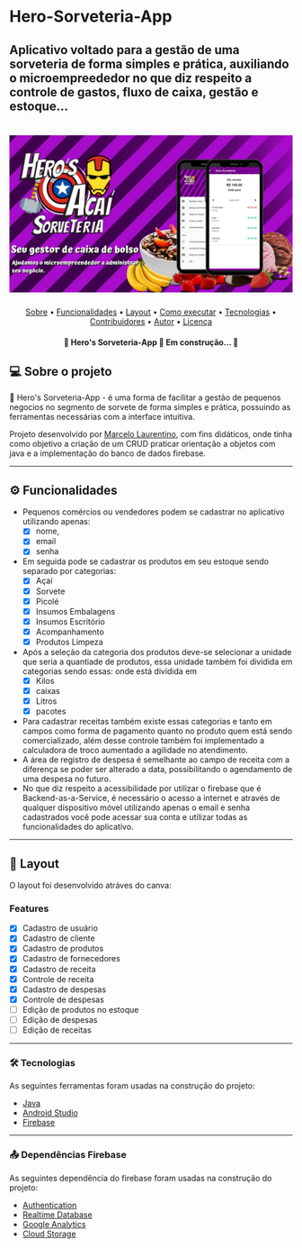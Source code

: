 # Hero-Sorveteria-App
## Aplicativo voltado para a gestão de uma sorveteria de forma simples e prática, auxiliando o microempreededor no que diz respeito a controle de gastos, fluxo de caixa, gestão e estoque...

<h1 align="center">
  <img title="Hero's Sorveteria-App" src="./app/src/github/bannerapp.jpg" />
</h1>

<p align="center">
 <a href="#-sobre-o-projeto">Sobre</a> •
 <a href="#-funcionalidades">Funcionalidades</a> •
 <a href="#-layout">Layout</a> • 
 <a href="#-como-executar-o-projeto">Como executar</a> • 
 <a href="#-tecnologias">Tecnologias</a> • 
 <a href="#-contribuidores">Contribuidores</a> • 
 <a href="#-autor">Autor</a> • 
 <a href="#user-content--licença">Licença</a>
</p>

<h4 align="center"> 
	🚧  Hero's Sorveteria-App 🍨 Em construção...  🚧
</h4>


## 💻 Sobre o projeto

🍨 Hero's Sorveteria-App - é uma forma de facilitar a gestão de pequenos negocios no segmento de sorvete de forma simples e prática, possuindo as ferramentas necessárias com a interface intuitiva.


Projeto desenvolvido por [Marcelo Laurentino](https://www.linkedin.com/in/marcelo-laurentino-8a54ba114/), com fins didáticos, onde tinha como
objetivo a criação de um CRUD praticar orientação a objetos com java e a implementação do banco de dados firebase.

---

## ⚙️ Funcionalidades

- Pequenos comércios ou vendedores podem se cadastrar no aplicativo utilizando apenas:
  - [x] nome,
  - [x] email 
  - [x] senha
- Em seguida pode se cadastrar os produtos em seu estoque sendo separado por categorias: 
  - [x] Açaí
  - [x] Sorvete
  - [x] Picolé
  - [x] Insumos Embalagens
  - [x] Insumos Escritório
  - [x] Acompanhamento
  - [x] Produtos Limpeza
- Após a seleção da categoria dos produtos deve-se selecionar a unidade que seria a quantiade de produtos, essa unidade também foi dividida em categorias sendo essas: onde está dividida em 
  - [x] Kilos 
  - [x] caixas 
  - [x] Litros 
  - [x] pacotes
- Para cadastrar receitas também existe essas categorias e tanto em campos como forma de pagamento quanto no produto quem está sendo comercializado, além desse controle também foi implementado a calculadora de troco aumentado a agilidade no atendimento.
- A área de registro de despesa é semelhante ao campo de receita com a diferença se poder ser alterado a data, possibilitando o agendamento de uma despesa no futuro.
- No que diz respeito a acessibilidade por utilizar o firebase que é Backend-as-a-Service, é necessário o acesso a internet e através de qualquer dispositivo móvel utilizando apenas o email e senha cadastrados você pode acessar sua conta e utilizar todas as funcionalidades do aplicativo.


---

## 🎨 Layout

O layout foi desenvolvido atráves do canva:


### Features

- [x] Cadastro de usuário
- [x] Cadastro de cliente
- [x] Cadastro de produtos
- [x] Cadastro de fornecedores
- [x] Cadastro de receita
- [x] Controle de receita
- [x] Cadastro de despesas
- [x] Controle de despesas
- [ ] Edição de produtos no estoque
- [ ] Edição de despesas
- [ ] Edição de receitas

---

### 🛠 Tecnologias

As seguintes ferramentas foram usadas na construção do projeto:

- [Java](https://www.java.com/pt-BR/)
- [Android Studio](https://developer.android.com/studio)
- [Firebase](https://firebase.google.com/)

---

### 📤 Dependências Firebase

As seguintes dependência do firebase foram usadas na construção do projeto:

- [Authentication](https://firebase.google.com/docs/auth/android/start)
- [Realtime Database](https://firebase.google.com/docs/database)
- [Google Analytics](https://firebase.google.com/docs/analytics/get-started?platform=android)
- [Cloud Storage](https://firebase.google.com/docs/storage/android/start)


